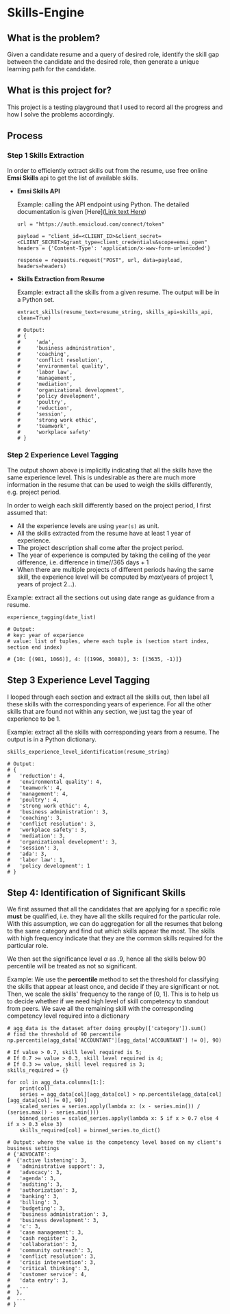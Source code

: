 
# Skills-Engine

## What is the problem? 

Given a candidate resume and a query of desired role, identify the skill gap between the candidate and the desired role, then generate a unique learning path for the candidate.  

## What is this project for?

This project is a testing playground that I used to record all the progress and how I solve the problems accordingly. 

## Process

### Step 1 Skills Extraction

In order to efficiently extract skills out from the resume, use free online **Emsi Skills** api to get the list of available skills. 

- **Emsi Skills API**

    Example: calling the API endpoint using Python. The detailed documentation is given [Here]([Link text Here](https://link-url-here.org))

    ```
    url = "https://auth.emsicloud.com/connect/token"

    payload = "client_id=<CLIENT_ID>&client_secret=<CLIENT_SECRET>&grant_type=client_credentials&scope=emsi_open"
    headers = {'Content-Type': 'application/x-www-form-urlencoded'}

    response = requests.request("POST", url, data=payload, headers=headers)
    ```

- **Skills Extraction from Resume**

    Example: extract all the skills from a given resume. The output will be in a Python set.

    ```
    extract_skills(resume_text=resume_string, skills_api=skills_api, clean=True)

    # Output:
    # {
    #     'ada',
    #     'business administration',
    #     'coaching',
    #     'conflict resolution',
    #     'environmental quality',
    #     'labor law',
    #     'management',
    #     'mediation',
    #     'organizational development',
    #     'policy development',
    #     'poultry',
    #     'reduction',
    #     'session',
    #     'strong work ethic',
    #     'teamwork',
    #     'workplace safety'
    # }
    ```

### Step 2 Experience Level Tagging

The output shown above is implicitly indicating that all the skills have the same experience level. This is undesirable as there are much more information in the resume that can be used to weigh the skills differently, e.g. project period. 

In order to weigh each skill differently based on the project period, I first assumed that:
- All the experience levels are using `year(s)` as unit.
- All the skills extracted from the resume have at least 1 year of experience.
- The project description shall come after the project period.
- The year of experience is computed by taking the ceiling of the year difference, i.e. $\text{difference in time} // \text{365 days} + 1$
- When there are multiple projects of different periods having the same skill, the experience level will be computed by $max(\text{years of project 1}, \text{years of project 2}...)$.

Example: extract all the sections out using date range as guidance from a resume.

```
experience_tagging(date_list)

# Output:
# key: year of experience
# value: list of tuples, where each tuple is (section start index, section end index)

# {10: [(981, 1066)], 4: [(1996, 3608)], 3: [(3635, -1)]}
```

## Step 3 Experience Level Tagging

I looped through each section and extract all the skills out, then label all these skills with the corresponding years of experience. For all the other skills that are found not within any section, we just tag the year of experience to be 1. 

Example: extract all the skills with corresponding years from a resume. The output is in a Python
dictionary.

```
skills_experience_level_identification(resume_string)

# Output:
# {
#   'reduction': 4,
#   'environmental quality': 4,
#   'teamwork': 4,
#   'management': 4,
#   'poultry': 4,
#   'strong work ethic': 4,
#   'business administration': 3,
#   'coaching': 3,
#   'conflict resolution': 3,
#   'workplace safety': 3,
#   'mediation': 3,
#   'organizational development': 3,
#   'session': 3,
#   'ada': 3,
#   'labor law': 1,
#   'policy development': 1
# }
```

## Step 4: Identification of Significant Skills

We first assumed that all the candidates that are applying for a specific role **must** be qualified, i.e. they have all the skills required for the particular role. With this assumption, we can do aggregation for all the resumes that belong to the same category and find out which skills appear the most. The skills with high frequency indicate that they are the common skills required for the particular role. 

We then set the significance level $\alpha$ as .9, hence all the skills below 90 percentile will be treated as not so significant. 

Example: We use the **percentile** method to set the threshold for classifying the skills that appear at least once, and decide if they are significant or not. Then, we scale the skills' frequency to the range of [0, 1]. This is to help us to decide whether if we need high level of skill competency to standout from peers. We save all the remaining skill with the corresponding competency level required into a dictionary

```
# agg_data is the dataset after doing groupby(['category']).sum()
# find the threshold of 90 percentile
np.percentile(agg_data['ACCOUNTANT'][agg_data['ACCOUNTANT'] != 0], 90)

# If value > 0.7, skill level required is 5; 
# If 0.7 >= value > 0.3, skill level required is 4;
# If 0.3 >= value, skill level required is 3;
skills_required = {}

for col in agg_data.columns[1:]:
    print(col)
    series = agg_data[col][agg_data[col] > np.percentile(agg_data[col][agg_data[col] != 0], 90)]
    scaled_series = series.apply(lambda x: (x - series.min()) / (series.max() - series.min()))
    binned_series = scaled_series.apply(lambda x: 5 if x > 0.7 else 4 if x > 0.3 else 3)
    skills_required[col] = binned_series.to_dict()
    
# Output: where the value is the competency level based on my client's business settings
# {'ADVOCATE': 
#  {'active listening': 3,
#   'administrative support': 3,
#   'advocacy': 3,
#   'agenda': 3,
#   'auditing': 3,
#   'authorization': 3,
#   'banking': 3,
#   'billing': 3,
#   'budgeting': 3,
#   'business administration': 3,
#   'business development': 3,
#   'c': 3,
#   'case management': 3,
#   'cash register': 3,
#   'collaboration': 3,
#   'community outreach': 3,
#   'conflict resolution': 3,
#   'crisis intervention': 3,
#   'critical thinking': 3,
#   'customer service': 4,
#   'data entry': 3,
#   ...
#  }, 
#  ...
# }
```


